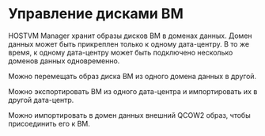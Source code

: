 # Управление дисками ВМ

HOSTVM Manager хранит образы дисков ВМ в доменах данных. Домен данных может быть прикреплен только к одному дата-центру. В то же время, к одному дата-центру может быть подключено несколько доменов данных одновременно.

Можно перемещать образ диска ВМ из одного домена данных в другой.

Можно экспортировать ВМ из одного дата-центра и импортировать их в другой дата-центр.

Можно импортировать в домен данных внешний QCOW2 образ, чтобы присоединить его к ВМ.
